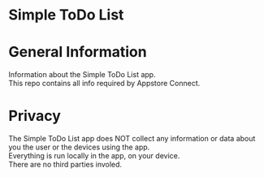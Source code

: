 # Simple ToDo List  

# General Information

Information about the Simple ToDo List app.  
This repo contains all info required by Appstore Connect.  

# Privacy

The Simple ToDo List app does NOT collect any information or data about you the user or the devices using the app.  
Everything is run locally in the app, on your device.  
There are no third parties involed.  

